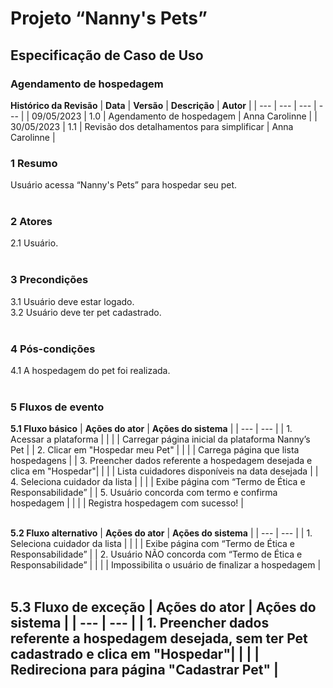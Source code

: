 # **Projeto “Nanny's Pets”**
## **Especificação de Caso de Uso**
### **Agendamento de hospedagem**

**Histórico da Revisão**
| **Data** | **Versão** | **Descrição** | **Autor** |
| --- | --- | --- | --- |
| 09/05/2023 | 1.0 | Agendamento de hospedagem | Anna Carolinne |
| 30/05/2023 | 1.1 | Revisão dos detalhamentos para simplificar | Anna Carolinne | 
</br>

### **1 Resumo**
Usuário acessa “Nanny's Pets” para hospedar seu pet.</br></br>

### **2 Atores**
2.1 Usuário. </br></br>  

### **3 Precondições**  
3.1 Usuário deve estar logado.   
3.2 Usuário deve ter pet cadastrado. </br></br>   

### **4 Pós-condições**  
4.1 A hospedagem do pet foi realizada.   </br></br>

### **5 Fluxos de evento**
**5.1 Fluxo básico**
| **Ações do ator** | **Ações do sistema** | 
| --- | --- |
| 1. Acessar a plataforma |  | 
|   | Carregar página inicial da plataforma Nanny’s Pet | 
| 2. Clicar em "Hospedar meu Pet" |  | 
|   | Carrega página que lista hospedagens | 
| 3. Preencher dados referente a hospedagem desejada e clica em "Hospedar"|  | 
|   | Lista cuidadores disponíveis na data desejada | 
| 4. Seleciona cuidador da lista |  |
|   | Exibe página com “Termo de Ética e Responsabilidade” |
| 5. Usuário concorda com termo e confirma hospedagem |  | 
|   | Registra hospedagem com sucesso! |
</br></br>


**5.2 Fluxo alternativo**
| **Ações do ator** | **Ações do sistema** | 
| --- | --- |
| 1. Seleciona cuidador da lista |  |
|   | Exibe página com “Termo de Ética e Responsabilidade” |
| 2. Usuário NÃO concorda com “Termo de Ética e Responsabilidade” |  | 
|   | Impossibilita o usuário de finalizar a hospedagem |
</br></br>

**5.3 Fluxo de exceção**
| **Ações do ator** | **Ações do sistema** | 
| --- | --- |
| 1. Preencher dados referente a hospedagem desejada, sem ter Pet cadastrado e clica em "Hospedar"|  | 
|   | Redireciona para página "Cadastrar Pet" | 
</br></br>
-----------------------------------